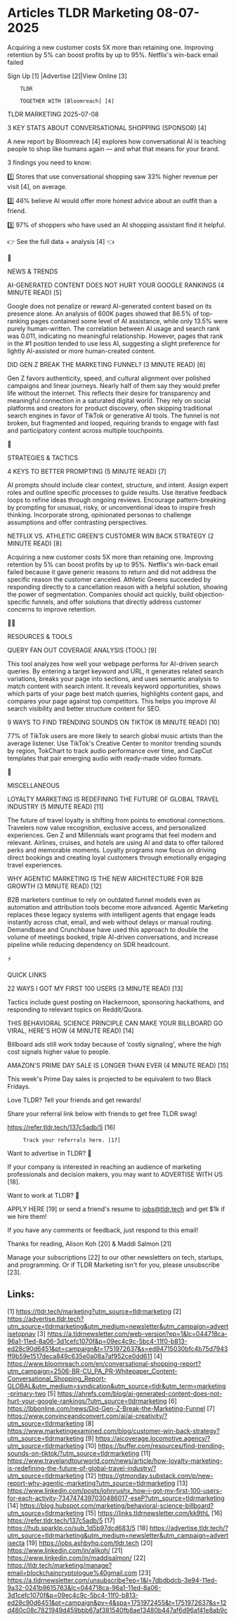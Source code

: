 # Articles TLDR Marketing 08-07-2025

Acquiring a new customer costs 5X more than retaining one. Improving
retention by 5% can boost profits by up to 95%. Netflix's win-back
email
failed ‌ ‌ ‌ ‌ ‌ ‌ ‌ ‌ ‌ ‌ ‌ ‌ ‌ ‌ ‌ ‌ ‌ ‌ ‌ ‌ ‌ ‌ ‌ ‌ ‌ ‌  ‌ ‌ ‌ ‌ ‌ ‌ ‌ ‌ ‌ ‌ ‌ ‌ ‌ ‌ ‌ ‌ ‌ ‌ ‌ ‌ ‌ ‌ ‌ ‌ ‌ ‌ 


 Sign Up [1] |Advertise [2]|View Online [3] 

		TLDR 

		TOGETHER WITH [Bloomreach] [4]

TLDR MARKETING 2025-07-08

 3 KEY STATS ABOUT CONVERSATIONAL SHOPPING (SPONSOR) [4] 

 A new report by Bloomreach [4] explores how conversational AI is
teaching people to shop like humans again — and what that means for
your brand.

3 findings you need to know:

1️⃣ Stores that use conversational shopping saw 33% higher
revenue per visit [4], on average.

2️⃣ 46% believe AI would offer more honest advice about an outfit
than a friend.

3️⃣ 97% of shoppers who have used an AI shopping assistant find
it helpful.

👉 See the full data + analysis [4] 👈

📱 

NEWS & TRENDS

 AI-GENERATED CONTENT DOES NOT HURT YOUR GOOGLE RANKINGS (4 MINUTE
READ) [5] 

 Google does not penalize or reward AI-generated content based on its
presence alone. An analysis of 600K pages showed that 86.5% of
top-ranking pages contained some level of AI assistance, while only
13.5% were purely human-written. The correlation between AI usage and
search rank was 0.011, indicating no meaningful relationship. However,
pages that rank in the #1 position tended to use less AI, suggesting a
slight preference for lightly AI-assisted or more human-created
content. 

 DID GEN Z BREAK THE MARKETING FUNNEL? (3 MINUTE READ) [6] 

 Gen Z favors authenticity, speed, and cultural alignment over
polished campaigns and linear journeys. Nearly half of them say they
would prefer life without the internet. This reflects their desire for
transparency and meaningful connection in a saturated digital world.
They rely on social platforms and creators for product discovery,
often skipping traditional search engines in favor of TikTok or
generative AI tools. The funnel is not broken, but fragmented and
looped, requiring brands to engage with fast and participatory content
across multiple touchpoints. 

🚀 

STRATEGIES & TACTICS

 4 KEYS TO BETTER PROMPTING (5 MINUTE READ) [7] 

 AI prompts should include clear context, structure, and intent.
Assign expert roles and outline specific processes to guide results.
Use iterative feedback loops to refine ideas through ongoing reviews.
Encourage pattern-breaking by prompting for unusual, risky, or
unconventional ideas to inspire fresh thinking. Incorporate strong,
opinionated personas to challenge assumptions and offer contrasting
perspectives. 

 NETFLIX VS. ATHLETIC GREEN'S CUSTOMER WIN BACK STRATEGY (2 MINUTE
READ) [8] 

 Acquiring a new customer costs 5X more than retaining one. Improving
retention by 5% can boost profits by up to 95%. Netflix's win-back
email failed because it gave generic reasons to return and did not
address the specific reason the customer canceled. Athletic Greens
succeeded by responding directly to a cancellation reason with a
helpful solution, showing the power of segmentation. Companies should
act quickly, build objection-specific funnels, and offer solutions
that directly address customer concerns to improve retention. 

🧑‍💻 

RESOURCES & TOOLS

 QUERY FAN OUT COVERAGE ANALYSIS (TOOL) [9] 

 This tool analyzes how well your webpage performs for AI-driven
search queries. By entering a target keyword and URL, it generates
related search variations, breaks your page into sections, and uses
semantic analysis to match content with search intent. It reveals
keyword opportunities, shows which parts of your page best match
queries, highlights content gaps, and compares your page against top
competitors. This helps you improve AI search visibility and better
structure content for SEO. 

 9 WAYS TO FIND TRENDING SOUNDS ON TIKTOK (8 MINUTE READ) [10] 

 77% of TikTok users are more likely to search global music artists
than the average listener. Use TikTok's Creative Center to monitor
trending sounds by region, TokChart to track audio performance over
time, and CapCut templates that pair emerging audio with ready-made
video formats. 

🎁 

MISCELLANEOUS

 LOYALTY MARKETING IS REDEFINING THE FUTURE OF GLOBAL TRAVEL INDUSTRY
(5 MINUTE READ) [11] 

 The future of travel loyalty is shifting from points to emotional
connections. Travelers now value recognition, exclusive access, and
personalized experiences. Gen Z and Millennials want programs that
feel modern and relevant. Airlines, cruises, and hotels are using AI
and data to offer tailored perks and memorable moments. Loyalty
programs now focus on driving direct bookings and creating loyal
customers through emotionally engaging travel experiences. 

 WHY AGENTIC MARKETING IS THE NEW ARCHITECTURE FOR B2B GROWTH (3
MINUTE READ) [12] 

 B2B marketers continue to rely on outdated funnel models even as
automation and attribution tools become more advanced. Agentic
Marketing replaces these legacy systems with intelligent agents that
engage leads instantly across chat, email, and web without delays or
manual routing. Demandbase and Crunchbase have used this approach to
double the volume of meetings booked, triple AI-driven conversations,
and increase pipeline while reducing dependency on SDR headcount. 

⚡ 

QUICK LINKS

 22 WAYS I GOT MY FIRST 100 USERS (3 MINUTE READ) [13] 

 Tactics include guest posting on Hackernoon, sponsoring hackathons,
and responding to relevant topics on Reddit/Quora. 

 THIS BEHAVIORAL SCIENCE PRINCIPLE CAN MAKE YOUR BILLBOARD GO VIRAL,
HERE'S HOW (4 MINUTE READ) [14] 

 Billboard ads still work today because of ‘costly signaling', where
the high cost signals higher value to people. 

 AMAZON'S PRIME DAY SALE IS LONGER THAN EVER (4 MINUTE READ) [15] 

 This week's Prime Day sales is projected to be equivalent to two
Black Fridays. 

Love TLDR? Tell your friends and get rewards!

 Share your referral link below with friends to get free TLDR swag! 

 https://refer.tldr.tech/137c5adb/5 [16] 

		 Track your referrals here. [17] 

Want to advertise in TLDR? 📰

 If your company is interested in reaching an audience of marketing
professionals and decision makers, you may want to ADVERTISE WITH US
[18]. 

Want to work at TLDR? 💼

 APPLY HERE [19] or send a friend's resume to jobs@tldr.tech and get
$1k if we hire them! 

 If you have any comments or feedback, just respond to this email! 

Thanks for reading, 
Alison Koh [20] & Maddi Salmon [21] 

 Manage your subscriptions [22] to our other newsletters on tech,
startups, and programming. Or if TLDR Marketing isn't for you, please
unsubscribe [23]. 

 

Links:
------
[1] https://tldr.tech/marketing?utm_source=tldrmarketing
[2] https://advertise.tldr.tech?utm_source=tldrmarketing&utm_medium=newsletter&utm_campaign=advertisetopnav
[3] https://a.tldrnewsletter.com/web-version?ep=1&lc=044718ca-96a1-11ed-8a06-3d1cefc1070f&p=09ec4c9c-5bc4-11f0-b813-ed28c90d6451&pt=campaign&t=1751972637&s=ed94715030bfc4b75d7943ff9b59e1517deca849c635e0a08a7af952ce0dd611
[4] https://www.bloomreach.com/en/conversational-shopping-report?utm_campaign=2506-BR-CU_PA_PR-Whitepaper_Content-Conversational_Shopping_Report-GLOBAL&utm_medium=syndication&utm_source=tldr&utm_term=marketing-primary-two
[5] https://ahrefs.com/blog/ai-generated-content-does-not-hurt-your-google-rankings/?utm_source=tldrmarketing
[6] https://lbbonline.com/news/Did-Gen-Z-Break-the-Marketing-Funnel
[7] https://www.convinceandconvert.com/ai/ai-creativity/?utm_source=tldrmarketing
[8] https://www.marketingexamined.com/blog/customer-win-back-strategy?utm_source=tldrmarketing
[9] https://aicoverage.locomotive.agency/?utm_source=tldrmarketing
[10] https://buffer.com/resources/find-trending-sounds-on-tiktok/?utm_source=tldrmarketing
[11] https://www.travelandtourworld.com/news/article/how-loyalty-marketing-is-redefining-the-future-of-global-travel-industry/?utm_source=tldrmarketing
[12] https://gtmonday.substack.com/p/new-report-why-agentic-marketing?utm_source=tldrmarketing
[13] https://www.linkedin.com/posts/johnrushx_how-i-got-my-first-100-users-for-each-activity-7347474397030486017-eseP?utm_source=tldrmarketing
[14] https://blog.hubspot.com/marketing/behavioral-science-billboard?utm_source=tldrmarketing
[15] https://links.tldrnewsletter.com/kk9thL
[16] https://refer.tldr.tech/137c5adb/5
[17] https://hub.sparklp.co/sub_1d5b97dcd683/5
[18] https://advertise.tldr.tech/?utm_source=tldrmarketing&utm_medium=newsletter&utm_campaign=advertisecta
[19] https://jobs.ashbyhq.com/tldr.tech
[20] https://www.linkedin.com/in/alikoh/
[21] https://www.linkedin.com/in/maddisalmon/
[22] https://tldr.tech/marketing/manage?email=blockchaincryptologue%40gmail.com
[23] https://a.tldrnewsletter.com/unsubscribe?ep=1&l=7dbdbdcb-3e94-11ed-9a32-0241b9615763&lc=044718ca-96a1-11ed-8a06-3d1cefc1070f&p=09ec4c9c-5bc4-11f0-b813-ed28c90d6451&pt=campaign&pv=4&spa=1751972455&t=1751972637&s=12d480c08c7821949d459bbb67af381540fb8ae13480b447af6d96af41e8ab9c